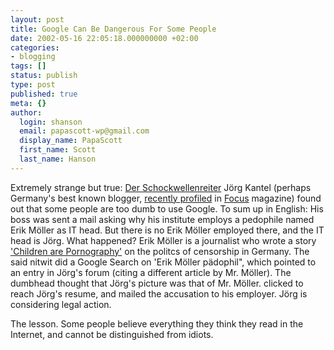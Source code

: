 ```yaml
---
layout: post
title: Google Can Be Dangerous For Some People
date: 2002-05-16 22:05:18.000000000 +02:00
categories:
- blogging
tags: []
status: publish
type: post
published: true
meta: {}
author:
  login: shanson
  email: papascott-wp@gmail.com
  display_name: PapaScott
  first_name: Scott
  last_name: Hanson
---
```

<p>Extremely strange but true: <a href="http://www.schockwellenreiter.de/2002/05/15.html">Der Schockwellenreiter</a> Jörg Kantel (perhaps Germany's best known blogger,  <a href="http://focus.de/F/2002/19/Internet/tagebuecher/tagebuecher.htm">recently profiled</a> in <a href="http://www.focus.de">Focus</a> magazine) found out that some people are too dumb to use Google. To sum up in English: His boss was sent a mail asking why his institute employs a pedophile named Erik Möller as IT head. But there is no Erik Möller employed there, and the IT head is Jörg. What happened? Erik Möller is a journalist who wrote a story <a href="http://www.heise.de/tp/deutsch/inhalt/co/4158/1.html">'Children are Pornography'</a> on the politcs of censorship in Germany. The said nitwit did a Google Search on 'Erik Möller pädophil", which pointed to an entry in Jörg's forum (citing a different article by Mr. Möller). The dumbhead thought that Jörg's picture was that of Mr. Möller. clicked to reach Jörg's resume, and mailed the accusation to his employer. Jörg is considering legal action.</p>
<p>The lesson. Some people believe everything they think they read in the Internet, and cannot be distinguished from idiots.</p>
